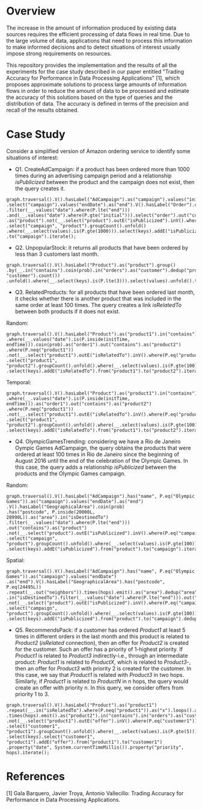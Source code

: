 # Overview

The increase in the amount of information produced by existing data sources requires the efficient processing of data flows in real time. Due to the large volume of data, applications that need to process this information to make informed decisions and to detect situations of interest usually impose strong requirements on resources.  

This repository provides the implementation and the results of all the experiments for the case study described in our paper entitled "Trading Accuracy for Performance in Data Processing Applications" [1], which proposes approximate solutions to process large amounts of information flows in order to reduce the amount of data to be processed and estimate the accuracy of this solutions based on the type of queries and the distribution of data. The accuracy is defined in terms of the precision and recall of the results obtained. 

# Case Study

Consider a simplified version of Amazon ordering service to identify some situations of interest: 

* Q1. CreateAdCampaign: if a product has been ordered more than 1000 times during an advertising campaign period and a relationship *isPublicized* between the product and the campaign does not exist, then the query creates it.

```
graph.traversal().V().hasLabel("AdCampaign").as("campaign").values("initDate").as("initial")
.select("campaign").values("endDate").as("end").V().hasLabel("Order").coin(prob).as("order")
.filter(__.values("date").where(P.lte("end")))
.and(__.values("date").where(P.gte("initial"))).select("order").out("contains")
.as("product").not(__.select("product").outE("isPublicized").inV().where(P.eq("campaign")))
.select("campaign", "product").groupCount().unfold()
.where(__.select(values).is(P.gte(1000))).select(keys).addE("isPublicized").from("product")
.to("campaign").iterate();
```

* Q2. UnpopularStock: it returns all products that have been ordered by less than 3 customers last month. 
```
graph.traversal().V().hasLabel("Product").as("product").group()
.by(__.in("contains").coin(prob).in("orders").as("customer").dedup("product", "customer").count())
.unfold().where(__.select(keys).is(P.lte(3))).select(values).unfold().toList();
```

* Q3. RelatedProducts: for all products that have been ordered last month, it checks whether there is another product that was included in the same order at least 100 times. The query creates a link *isRelatedTo* between both products if it does not exist.

Random:

```
graph.traversal().V().hasLabel("Product").as("product1").in("contains")
.where(__.values("date").is(P.inside(initTime, endTime))).coin(prob).as("order1").out("contains").as("product2")
.where(P.neq("product1"))
.not(__.select("product1").outE("isRelatedTo").inV().where(P.eq("product2")))
.select("product1", "product2").groupCount().unfold().where(__.select(values).is(P.gte(100)))
.select(keys).addE("isRelatedTo").from("product1").to("product2").iterate();
```

Temporal:

```
graph.traversal().V().hasLabel("Product").as("product1").in("contains")
.where(__.values("date").is(P.inside(initTime, endTime))).as("order1").out("contains").as("product2")
.where(P.neq("product1"))
.not(__.select("product1").outE("isRelatedTo").inV().where(P.eq("product2")))
.select("product1", "product2").groupCount().unfold().where(__.select(values).is(P.gte(100)))
.select(keys).addE("isRelatedTo").from("product1").to("product2").iterate();
```

* Q4. OlympicGamesTrending: considering we have a Rio de Janeiro Oympic Games AdCampaign, the query obtains the products that were ordered at least 100 times in Rio de Janeiro since the beginning of August 2016 until the end of the celebration of the Olympic Games. In this case, the query adds a relationship *isPublicized* between the products and the Olympic Games campaign. 

Random:

```
graph.traversal().V().hasLabel("AdCampaign").has("name", P.eq("Olympic Games")).as("campaign").values("endDate").as("end")
.V().hasLabel("GeographicalArea").coin(prob)
.has("postcode", P.inside(20000L, 28990L)).as("area").in("isDestinedTo")
.filter(__.values("date").where(P.lte("end")))
.out("contains").as("product")
.not(__.select("product").outE("isPublicized").inV().where(P.eq("campaign")))
.select("campaign", "product").groupCount().unfold().where(__.select(values).is(P.gte(100)))
.select(keys).addE("isPublicized").from("product").to("campaign").iterate();
```

Spatial:

```
graph.traversal().V().hasLabel("AdCampaign").has("name", P.eq("Olympic Games")).as("campaign").values("endDate")
.as("end").V().hasLabel("GeographicalArea").has("postcode", P.eq(24495L))
.repeat(__.out("neighbors")).times(hops).emit().as("area").dedup("area").select("area")
.in("isDestinedTo").filter(__.values("date").where(P.lte("end"))).out("contains").as("product")
.not(__.select("product").outE("isPublicized").inV().where(P.eq("campaign")))
.select("campaign", "product").groupCount().unfold().where(__.select(values).is(P.gte(100)))
.select(keys).addE("isPublicized").from("product").to("campaign").dedup().iterate();
```

* Q5. RecommendsPack: if a customer has ordered *Product1* at least 5 times in different orders in the last month and this product is related to *Product2* (*isRelated* connection), then an offer for *Product2* is created for the customer. Such an offer has a priority of 1-highest priority. If *Product1* is related to *Product3* indirectly-i.e., through an intermediate product: *Product1* is related to *ProductX*, which is related to *Product3*-, then an offer for *Product3* with priority 2 is created for the customer. In this case, we say that *Product1* is related with *Product3* in two hops. Similarly, if *Product1* is related to *ProductN* in n hops, the query would create an offer with priority n. In this query, we consider offers from priority 1 to 3.

```
graph.traversal().V().hasLabel("Product").as("product1")
.repeat(__.in("isRelatedTo").where(P.neq("product1")).as("x").loops().as("priority").select("x"))
.times(hops).emit().as("product2").in("contains").in("orders").as("customer1")
.not(__.select("product1").outE("offer").inV().where(P.eq("customer1")))
.select("customer1", "product1").groupCount().unfold().where(__.select(values).is(P.gte(5)))
.select(keys).select("customer1", "product1").addE("offer").from("product1").to("customer1")
.property("date", System.currentTimeMillis()).property("priority", hops).iterate();
```

# References

[1] Gala Barquero, Javier Troya, Antonio Vallecillo: Trading Accuracy for Performance in Data Processing Applications.
